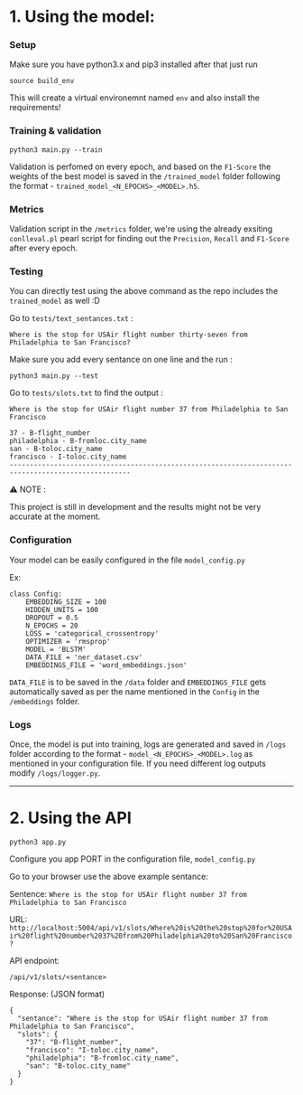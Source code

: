 # 1. Using the model:

### Setup

Make sure you have python3.x and pip3 installed after that just run 

```
source build_env
```

This will create a virtual environemnt named `env` and also install the requirements!

### Training & validation

```
python3 main.py --train
```

Validation is perfomed on every epoch, and based on the `F1-Score` the weights of the best model is saved in the `/trained_model` folder following the format - `trained_model_<N_EPOCHS>_<MODEL>.h5`.

### Metrics

Validation script in the `/metrics` folder, we're using the already exsiting `conlleval.pl` pearl script for finding out the `Precision`, `Recall` and `F1-Score` after every epoch.

### Testing

You can directly test using the above command as the repo includes the `trained_model` as well :D

Go to `tests/text_sentances.txt` :

```
Where is the stop for USAir flight number thirty-seven from Philadelphia to San Francisco?

```

Make sure you add every sentance on one line and the run :

```
python3 main.py --test
```

Go to `tests/slots.txt` to find the output :

```
Where is the stop for USAir flight number 37 from Philadelphia to San Francisco

37 - B-flight_number
philadelphia - B-fromloc.city_name
san - B-toloc.city_name
francisco - I-toloc.city_name
----------------------------------------------------------------------------------------------------

```

:warning: NOTE :

This project is still in development and the results might not be very accurate at the moment.

### Configuration

Your model can be easily configured in the file `model_config.py` 

Ex:

```
class Config:
    EMBEDDING_SIZE = 100
    HIDDEN_UNITS = 100
    DROPOUT = 0.5
    N_EPOCHS = 20
    LOSS = 'categorical_crossentropy'
    OPTIMIZER = 'rmsprop'
    MODEL = 'BLSTM'
    DATA_FILE = 'ner_dataset.csv'
    EMBEDDINGS_FILE = 'word_embeddings.json'
```

`DATA_FILE` is to be saved in the `/data` folder and `EMBEDDINGS_FILE` gets automatically saved as per the name mentioned in the `Config` in the `/embeddings` folder.

### Logs

Once, the model is put into training, logs are generated and saved in `/logs` folder according to the format - `model_<N_EPOCHS>_<MODEL>.log` as mentioned in your configuration file. If you need different log outputs modify `/logs/logger.py`.

---

# 2. Using the API 
```
python3 app.py
```

Configure you app PORT in the configuration file, `model_config.py`

Go to your browser use the above example sentance:

Sentence:
`Where is the stop for USAir flight number 37 from Philadelphia to San Francisco`

URL:
`http://localhost:5004/api/v1/slots/Where%20is%20the%20stop%20for%20USAir%20flight%20number%2037%20from%20Philadelphia%20to%20San%20Francisco?` 

API endpoint:

`/api/v1/slots/<sentance>`

Response: (JSON format)

```
{
  "sentance": "Where is the stop for USAir flight number 37 from Philadelphia to San Francisco", 
  "slots": {
    "37": "B-flight_number", 
    "francisco": "I-toloc.city_name", 
    "philadelphia": "B-fromloc.city_name", 
    "san": "B-toloc.city_name"
  }
}
```


